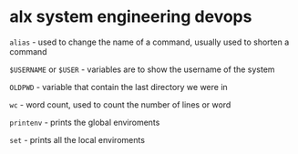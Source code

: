 # alx system engineering devops

`alias` - used to change the name of a command, usually used to shorten a command

`$USERNAME` or `$USER` - variables are to show the username of the system

`OLDPWD` - variable that contain the last directory we were in

`wc` - word count, used to count the number of lines or word

`printenv` - prints the global enviroments

`set` - prints all the local enviroments
